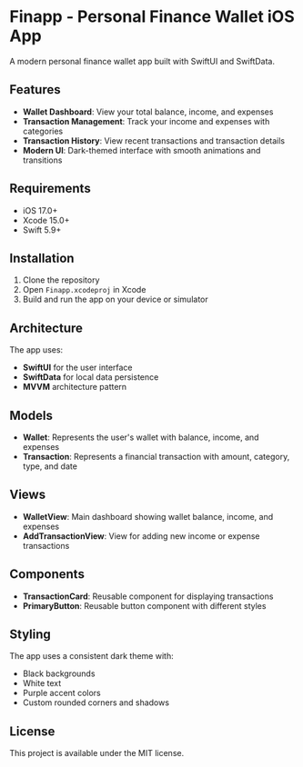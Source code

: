 # Finapp - Personal Finance Wallet iOS App

A modern personal finance wallet app built with SwiftUI and SwiftData.

## Features

- **Wallet Dashboard**: View your total balance, income, and expenses
- **Transaction Management**: Track your income and expenses with categories
- **Transaction History**: View recent transactions and transaction details
- **Modern UI**: Dark-themed interface with smooth animations and transitions

## Requirements

- iOS 17.0+
- Xcode 15.0+
- Swift 5.9+

## Installation

1. Clone the repository
2. Open `Finapp.xcodeproj` in Xcode
3. Build and run the app on your device or simulator

## Architecture

The app uses:
- **SwiftUI** for the user interface
- **SwiftData** for local data persistence
- **MVVM** architecture pattern

## Models

- **Wallet**: Represents the user's wallet with balance, income, and expenses
- **Transaction**: Represents a financial transaction with amount, category, type, and date

## Views

- **WalletView**: Main dashboard showing wallet balance, income, and expenses
- **AddTransactionView**: View for adding new income or expense transactions

## Components

- **TransactionCard**: Reusable component for displaying transactions
- **PrimaryButton**: Reusable button component with different styles

## Styling

The app uses a consistent dark theme with:
- Black backgrounds
- White text
- Purple accent colors
- Custom rounded corners and shadows

## License

This project is available under the MIT license. 